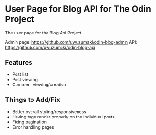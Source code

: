# User Page for Blog API for The Odin Project

The user page for the Blog Api Project.

Admin page: https://github.com/uwuzumaki/odin-blog-admin
API: https://github.com/uwuzumaki/odin-blog-api

## Features

- Post list
- Post viewing
- Comment viewing/creation

## Things to Add/Fix

- Better overall styling/responsiveness
- Having tags render properly on the individual posts
- Fixing pagination
- Error handling pages
